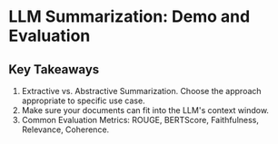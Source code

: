 # LLM Summarization: Demo and Evaluation

## Key Takeaways

1. Extractive vs. Abstractive Summarization. Choose the approach appropriate to specific use case.
2. Make sure your documents can fit into the LLM's context window.
3. Common Evaluation Metrics: ROUGE, BERTScore, Faithfulness, Relevance, Coherence.
